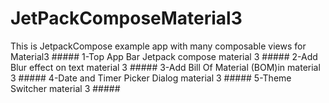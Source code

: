 # JetPackComposeMaterial3
This is JetpackCompose example app with many composable views for Material3 #####
1-Top App Bar Jetpack compose material 3  #####
2-Add Blur effect on text material 3   #####
3-Add Bill Of Material (BOM)in material 3  #####
4-Date and Timer Picker Dialog material 3  #####
5-Theme Switcher material 3  #####